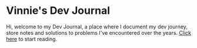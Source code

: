# Vinnie's Dev Journal

Hi, welcome to my Dev Journal, a place where I document my dev journey, store notes and solutions to problems I've encountered over the years. [Click here](https://www.vnctptr.me/) to start reading.

<!--
<br>
<br>

<a href="https://www.vnctptr.me/">
  <img width="953" alt="CleanShot 2023-02-20 at 17 00 38@2x" src="https://user-images.githubusercontent.com/11582519/220221830-f43817b7-7b1b-4376-886a-8efe7a956818.png" />
</a>
-->
